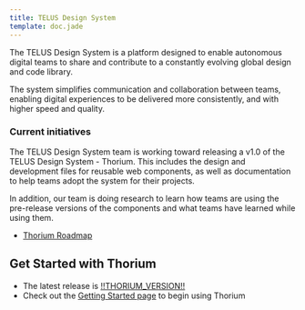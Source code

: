 ```yaml
---
title: TELUS Design System
template: doc.jade
---
```


The TELUS Design System is a platform designed to enable autonomous digital teams to share and contribute to a constantly evolving global design and code library.

The system simplifies communication and collaboration between teams, enabling digital experiences to be delivered more consistently, and with higher speed and quality.


### Current initiatives

The TELUS Design System team is working toward releasing a v1.0 of the TELUS Design System - Thorium. This includes the design and development files for reusable web components, as well as documentation to help teams adopt the system for their projects.

In addition, our team is doing research to learn how teams are using the pre-release versions of the components and what teams have learned while using them.

* [Thorium Roadmap](/1-About/4-roadmap.html)

## Get Started with Thorium

* The latest release is [!!THORIUM_VERSION!!](/1-About/4-changelog.html)
* Check out the [Getting Started page](/2-Use-Thorium/1-getting-started.html) to begin using Thorium
